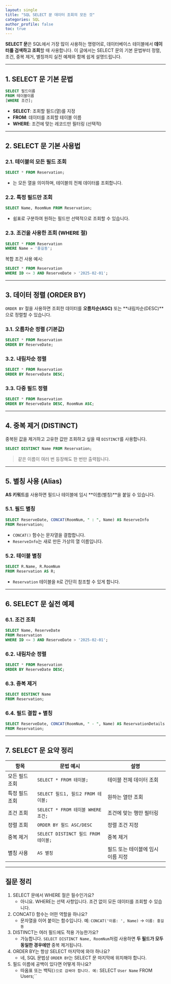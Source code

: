 ```yaml
---
layout: single
title: "SQL SELECT 문 데이터 조회의 모든 것"
categories: SQL
author_profile: false
toc: true
---
```


**SELECT 문**은 SQL에서 가장 많이 사용하는 명령어로, 데이터베이스 테이블에서 **데이터를 검색하고 조회**할 때 사용합니다. 이 글에서는 SELECT 문의 기본 문법부터 정렬, 조건, 중복 제거, 별칭까지 실전 예제와 함께 쉽게 설명드립니다.

------

## 1. SELECT 문 기본 문법

```sql
SELECT 필드이름
FROM 테이블이름
[WHERE 조건];
```

- **SELECT**: 조회할 필드(열)를 지정
- **FROM**: 데이터를 조회할 테이블 이름
- **WHERE**: 조건에 맞는 레코드만 필터링 (선택적)

------

## 2. SELECT 문 기본 사용법

### 2.1. 테이블의 모든 필드 조회

```sql
SELECT * FROM Reservation;
```

- 는 모든 열을 의미하며, 테이블의 전체 데이터를 조회합니다.

### 2.2. 특정 필드만 조회

```sql
SELECT Name, RoomNum FROM Reservation;
```

- 쉼표로 구분하여 원하는 필드만 선택적으로 조회할 수 있습니다.

### 2.3. 조건을 사용한 조회 (WHERE 절)

```sql
SELECT * FROM Reservation
WHERE Name = '홍길동';
```

복합 조건 사용 예시:

```sql
SELECT * FROM Reservation
WHERE ID <= 3 AND ReserveDate > '2025-02-01';
```

------

## 3. 데이터 정렬 (ORDER BY)

`ORDER BY` 절을 사용하면 조회한 데이터를 **오름차순(ASC)** 또는 **내림차순(DESC)**으로 정렬할 수 있습니다.

### 3.1. 오름차순 정렬 (기본값)

```sql
SELECT * FROM Reservation
ORDER BY ReserveDate;
```

### 3.2. 내림차순 정렬

```sql
SELECT * FROM Reservation
ORDER BY ReserveDate DESC;
```

### 3.3. 다중 필드 정렬

```sql
SELECT * FROM Reservation
ORDER BY ReserveDate DESC, RoomNum ASC;
```

------

## 4. 중복 제거 (DISTINCT)

중복된 값을 제거하고 고유한 값만 조회하고 싶을 때 `DISTINCT`를 사용합니다.

```sql
SELECT DISTINCT Name FROM Reservation;
```

> 같은 이름이 여러 번 등장해도 한 번만 출력됩니다.

------

## 5. 별칭 사용 (Alias)

**AS 키워드**를 사용하면 필드나 테이블에 임시 **이름(별칭)**을 붙일 수 있습니다.

### 5.1. 필드 별칭

```sql
SELECT ReserveDate, CONCAT(RoomNum, " : ", Name) AS ReserveInfo
FROM Reservation;
```

- `CONCAT()` 함수는 문자열을 결합합니다.
- `ReserveInfo`는 새로 만든 가상의 열 이름입니다.

### 5.2. 테이블 별칭

```sql
SELECT R.Name, R.RoomNum
FROM Reservation AS R;
```

- `Reservation` 테이블을 `R`로 간단히 참조할 수 있게 합니다.

------

## 6. SELECT 문 실전 예제

### 6.1. 조건 조회

```sql
SELECT Name, ReserveDate
FROM Reservation
WHERE ID <= 3 AND ReserveDate > '2025-02-01';
```

### 6.2. 내림차순 정렬

```sql
SELECT * FROM Reservation
ORDER BY ReserveDate DESC;
```

### 6.3. 중복 제거

```sql
SELECT DISTINCT Name
FROM Reservation;
```

### 6.4. 필드 결합 + 별칭

```sql
SELECT ReserveDate, CONCAT(RoomNum, " - ", Name) AS ReservationDetails
FROM Reservation;
```

------

## 7. SELECT 문 요약 정리

| 항목           | 문법 예시                           | 설명                              |
| -------------- | ----------------------------------- | --------------------------------- |
| 모든 필드 조회 | `SELECT * FROM 테이블;`             | 테이블 전체 데이터 조회           |
| 특정 필드 조회 | `SELECT 필드1, 필드2 FROM 테이블;`  | 원하는 열만 조회                  |
| 조건 조회      | `SELECT * FROM 테이블 WHERE 조건;`  | 조건에 맞는 행만 필터링           |
| 정렬 조회      | `ORDER BY 필드 ASC/DESC`            | 정렬 조건 지정                    |
| 중복 제거      | `SELECT DISTINCT 필드 FROM 테이블;` | 중복 제거                         |
| 별칭 사용      | `AS 별칭`                           | 필드 또는 테이블에 임시 이름 지정 |

------

## 질문 정리

1. SELECT 문에서 WHERE 절은 필수인가요?
   - 아니요. WHERE는 선택 사항입니다. 조건 없이 모든 데이터를 조회할 수 있습니다.
2. CONCAT() 함수는 어떤 역할을 하나요?
   - 문자열을 이어 붙이는 함수입니다. 예: `CONCAT('이름: ', Name)` → `이름: 홍길동`
3. DISTINCT는 여러 필드에도 적용 가능한가요?
   - 가능합니다. `SELECT DISTINCT Name, RoomNum`처럼 사용하면 **두 필드가 모두 동일한 경우에만** 중복 제거됩니다.
4. ORDER BY는 항상 SELECT 마지막에 와야 하나요?
   - 네, SQL 문법상 `ORDER BY`는 SELECT 문 마지막에 위치해야 합니다.
5. 필드 이름에 공백이 있다면 어떻게 하나요?
   - 따옴표 또는 백틱(`)으로 감싸야 합니다. 예:` SELECT `User Name` FROM Users;``
